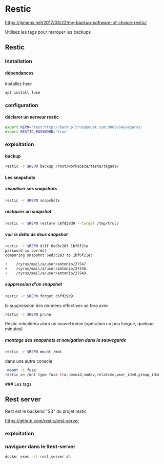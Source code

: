 # Restic

https://jpmens.net/2017/08/22/my-backup-software-of-choice-restic/

Utilisez les tags pour marquer les backups

## Restic

### Installation

#### dépendances 

Installez fuse

```bash
apt install fuse
```

### configuration

#### déclarer un serveur restic

```bash
export REPO='rest:http://backup:truc@pouet.com:8000/sauvegarde'
export RESTIC_PASSWORD='truc'
```

### exploitation

#### backup

```bash
restic -r $REPO backup /root/workspace/teste/tagada/
```

#### Les snapshots

##### visualiser ses snapshots

```bash
restic -r $REPO snapshots
```

##### restaurer un snapshot

```bash
restic -r $REPO restore c6fd29d9 --target /tmp/truc/
```

##### voir le delta de deux snapshot

```bash
restic -r $REPO diff 6ed3c283 1bf6f21e
password is correct
comparing snapshot 6ed3c283 to 1bf6f21e:

+    /cyrus/mail/a/user/antonio/27547.
+    /cyrus/mail/a/user/antonio/27548.
+    /cyrus/mail/a/user/antonio/27549.
```

##### suppression d'un snapshot

```bash
restic -r $REPO forget c6fd29d9
```
la suppression des données effectives se fera avec 

```bash
restic -r $REPO prune
```

Restic rebuildera alors un nouvel index (opération un peu longue, quelque minutes)

##### montage des snapshots et navigation dans la sauvegarde

```bash
restic -r $REPO mount /mnt
```
dans une autre console

```bash
 mount -t fuse
restic on /mnt type fuse (ro,nosuid,nodev,relatime,user_id=0,group_id=0)
```
### Les tags

## Rest server

Rest est le backend "S3" du projet restic

https://github.com/restic/rest-server

### exploitation

### naviguer dans le Rest-server

```bash
docker exec -it rest_server sh
```
